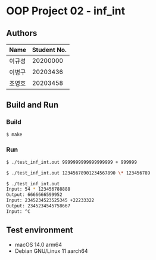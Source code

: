 # OOP Project 02 - inf_int
## Authors
| Name | Student No. |
|---|---|
| 이규성 | 20200000 |
| 이병구 | 20203436 |
| 조영호 | 20203458 |

## Build and Run
### Build
```bash
$ make
```
### Run
```bash
$ ./test_inf_int.out 9999999999999999999 + 999999
```
```bash
$ ./test_inf_int.out 12345678901234567890 \* 123456789
```
```bash
$ ./test_inf_int.out
Input: 54 * 123456788888
Output: 6666666599952
Input: 2345234523525345 +22233322
Output: 2345234545758667
Input: ^C
```
## Test environment
- macOS 14.0 arm64
- Debian GNU/Linux 11 aarch64
